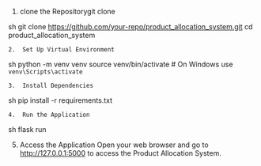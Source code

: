 1. clone the Repositorygit clone


sh
git clone https://github.com/your-repo/product_allocation_system.git
cd product_allocation_system

	2.	Set Up Virtual Environment
 sh
 python -m venv venv
source venv/bin/activate  # On Windows use `venv\Scripts\activate`

	3.	Install Dependencies
 sh
 pip install -r requirements.txt

 	4.	Run the Application
  sh
  flask run

  5.	Access the Application
Open your web browser and go to http://127.0.0.1:5000 to access the Product Allocation System.
